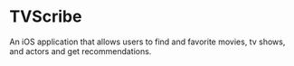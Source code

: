 # TVScribe
An iOS application that allows users to find and favorite movies, tv shows, and actors and get recommendations.

